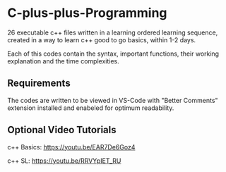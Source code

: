 # C-plus-plus-Programming

26 executable c++ files written in a learning ordered learning sequence, created
in a way to learn c++ good to go basics, within 1-2 days.

Each of this codes contain the syntax, important functions, their working
explanation and the time complexities.

## Requirements

The codes are written to be viewed in VS-Code with "Better Comments" extension
installed and enabeled for optimum readability.

## Optional Video Tutorials

c++ Basics: https://youtu.be/EAR7De6Goz4 

c++ SL: https://youtu.be/RRVYpIET_RU
